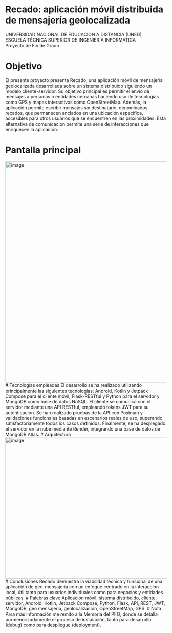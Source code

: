 # Recado: aplicación móvil distribuida de mensajería geolocalizada 
UNIVERSIDAD NACIONAL DE EDUCACIÓN A DISTANCIA (UNED)<br/>
ESCUELA TÉCNICA SUPERIOR DE INGENIERÍA INFORMÁTICA<br/>
Proyecto de Fin de Grado <br/>
# Objetivo 
El presente proyecto presenta Recado, una aplicación móvil de mensajería geolocalizada desarrollada sobre un sistema distribuido siguiendo un modelo cliente-servidor. Su objetivo principal es permitir el envío de mensajes a personas o entidades cercanas haciendo uso de tecnologías como GPS y mapas interactivos como OpenStreetMap. Además, la aplicación permite escribir mensajes sin destinatario, denominados recados, que permanecen anclados en una ubicación específica, accesibles para otros usuarios que se encuentren en las proximidades. Esta alternativa de comunicación permite una serie de interacciones que 
enriquecen la aplicación. 
# Pantalla principal
<img width="1530" height="690" alt="image" src="https://github.com/user-attachments/assets/cc056017-92a8-4a37-8733-def914c97150" />
# Tecnologías empleadas
El desarrollo se ha realizado utilizando principalmente las siguientes tecnologías: 
Android, Kotlin y Jetpack Compose para el cliente móvil, Flask-RESTful y Python para el servidor y MongoDB como base de datos NoSQL. 
El cliente se comunica con el servidor mediante una API RESTful, empleando tokens JWT para su autenticación. 
Se han realizado pruebas de la API con Postman y validaciones funcionales basadas en escenarios reales de uso, superando satisfactoriamente todos los casos definidos. 
Finalmente, se ha desplegado el servidor en la nube mediante Render, integrando una base de datos de MongoDB Atlas.
# Arquitectura
<img width="1415" height="442" alt="image" src="https://github.com/user-attachments/assets/89071728-e01a-40f8-8e9b-eb1bdfd05b38" />
# Conclusiones
Recado demuestra la viabilidad técnica y funcional de una aplicación de geo-mensajería con un enfoque centrado en la interacción local, útil tanto para usuarios individuales como para negocios y entidades públicas. 
# Palabras clave 
Aplicación móvil, sistema distribuido, cliente, servidor, Android, Kotlin, Jetpack Compose, Python, Flask, API, REST, JWT, MongoDB, geo mensajería, geolocalización, OpenStreetMap, GPS.
# Nota
Para más información me remito a la Memoria del PFG, donde se detalla pormenorizadamente el proceso de instalación, tanto para desarrollo (debug) como para despliegue (deployment).
